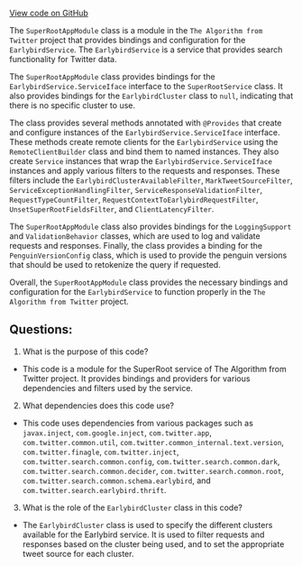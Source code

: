 [View code on GitHub](https://github.com/misbahsy/the-algorithm/src/java/com/twitter/search/earlybird_root/SuperRootAppModule.java)

The `SuperRootAppModule` class is a module in the `The Algorithm from Twitter` project that provides bindings and configuration for the `EarlybirdService`. The `EarlybirdService` is a service that provides search functionality for Twitter data. 

The `SuperRootAppModule` class provides bindings for the `EarlybirdService.ServiceIface` interface to the `SuperRootService` class. It also provides bindings for the `EarlybirdCluster` class to `null`, indicating that there is no specific cluster to use. 

The class provides several methods annotated with `@Provides` that create and configure instances of the `EarlybirdService.ServiceIface` interface. These methods create remote clients for the `EarlybirdService` using the `RemoteClientBuilder` class and bind them to named instances. They also create `Service` instances that wrap the `EarlybirdService.ServiceIface` instances and apply various filters to the requests and responses. These filters include the `EarlybirdClusterAvailableFilter`, `MarkTweetSourceFilter`, `ServiceExceptionHandlingFilter`, `ServiceResponseValidationFilter`, `RequestTypeCountFilter`, `RequestContextToEarlybirdRequestFilter`, `UnsetSuperRootFieldsFilter`, and `ClientLatencyFilter`. 

The `SuperRootAppModule` class also provides bindings for the `LoggingSupport` and `ValidationBehavior` classes, which are used to log and validate requests and responses. Finally, the class provides a binding for the `PenguinVersionConfig` class, which is used to provide the penguin versions that should be used to retokenize the query if requested.

Overall, the `SuperRootAppModule` class provides the necessary bindings and configuration for the `EarlybirdService` to function properly in the `The Algorithm from Twitter` project.
## Questions: 
 1. What is the purpose of this code?
- This code is a module for the SuperRoot service of The Algorithm from Twitter project. It provides bindings and providers for various dependencies and filters used by the service.

2. What dependencies does this code use?
- This code uses dependencies from various packages such as `javax.inject`, `com.google.inject`, `com.twitter.app`, `com.twitter.common.util`, `com.twitter.common_internal.text.version`, `com.twitter.finagle`, `com.twitter.inject`, `com.twitter.search.common.config`, `com.twitter.search.common.dark`, `com.twitter.search.common.decider`, `com.twitter.search.common.root`, `com.twitter.search.common.schema.earlybird`, and `com.twitter.search.earlybird.thrift`.

3. What is the role of the `EarlybirdCluster` class in this code?
- The `EarlybirdCluster` class is used to specify the different clusters available for the Earlybird service. It is used to filter requests and responses based on the cluster being used, and to set the appropriate tweet source for each cluster.